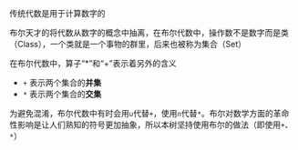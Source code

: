 传统代数是用于计算数字的

布尔天才的将代数从数字的概念中抽离，在布尔代数中，操作数不是数字而是类（Class），一个类就是一个事物的群里，后来也被称为集合（Set）

在布尔代数中，算子“*”和“+”表示着另外的含义
- `+` 表示两个集合的**并集**
- `*` 表示两个集合的**交集**

为避免混淆，布尔代数中有时会用`∪`代替`+`，使用`∩`代替`*`。布尔对数学方面的革命性影响是让人们熟知的符号更加抽象，所以本树坚持使用布尔的做法（即使用`+`、`*`）